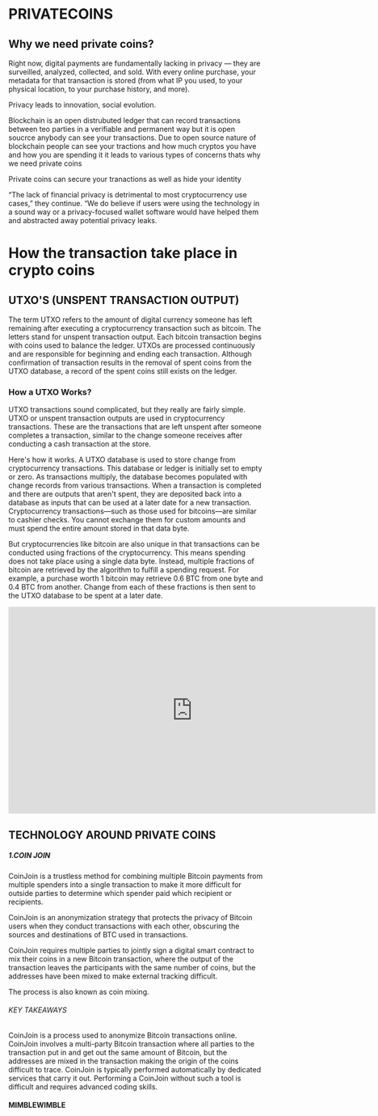 # PRIVATECOINS

## Why we need private coins?

Right now, digital payments are fundamentally lacking in privacy — they are surveilled, analyzed, collected, and sold. With every online purchase, your metadata for that transaction is stored (from what IP you used, to your physical location, to your purchase history, and more).

Privacy leads to innovation, social evolution.

Blockchain is an open distrubuted ledger that can record transactions between teo parties in a verifiable and permanent way but it is open soucrce anybody can see your transactions. Due to open source nature of blockchain people can see your tractions and how much cryptos you have and how you are spending it it leads to various types of concerns thats why we need private coins 

Private coins  can secure your  tranactions as well as hide your identity 

“The lack of financial privacy is detrimental to most cryptocurrency use cases,” they continue. “We do believe if users were using the technology in a sound way or a privacy-focused wallet software would have helped them and abstracted away potential privacy leaks.

# How the transaction take place in crypto coins 

## UTXO'S (UNSPENT TRANSACTION OUTPUT)
The term UTXO refers to the amount of digital currency someone has left remaining after executing a cryptocurrency transaction such as bitcoin. The letters stand for unspent transaction output. Each bitcoin transaction begins with coins used to balance the ledger. UTXOs are processed continuously and are responsible for beginning and ending each transaction. Although confirmation of transaction results in the removal of spent coins from the UTXO database, a record of the spent coins still exists on the ledger. 

### How a UTXO Works?
UTXO transactions sound complicated, but they really are fairly simple. UTXO or unspent transaction outputs are used in cryptocurrency transactions. These are the transactions that are left unspent after someone completes a transaction, similar to the change someone receives after conducting a cash transaction at the store.


Here's how it works. A UTXO database is used to store change from cryptocurrency transactions. This database or ledger is initially set to empty or zero. As transactions multiply, the database becomes populated with change records from various transactions. When a transaction is completed and there are outputs that aren't spent, they are deposited back into a database as inputs that can be used at a later date for a new transaction. Cryptocurrency transactions—such as those used for bitcoins—are similar to cashier checks. You cannot exchange them for custom amounts and must spend the entire amount stored in that data byte.

But cryptocurrencies like bitcoin are also unique in that transactions can be conducted using fractions of the cryptocurrency. This means spending does not take place using a single data byte. Instead, multiple fractions of bitcoin are retrieved by the algorithm to fulfill a spending request. For example, a purchase worth 1 bitcoin may retrieve 0.6 BTC from one byte and 0.4 BTC from another. Change from each of these fractions is then sent to the UTXO database to be spent at a later date.

<iframe width="727" height="409" src="https://www.youtube.com/embed/hKft6E4K8KY" title="YouTube video player" frameborder="0" allow="accelerometer; autoplay; clipboard-write; encrypted-media; gyroscope; picture-in-picture" allowfullscreen></iframe>

## TECHNOLOGY AROUND PRIVATE COINS

##### 1.COIN JOIN

CoinJoin is a trustless method for combining multiple Bitcoin payments from multiple spenders into a single transaction to make it more difficult for outside parties to determine which spender paid which recipient or recipients.

CoinJoin is an anonymization strategy that protects the privacy of Bitcoin users when they conduct transactions with each other, obscuring the sources and destinations of BTC used in transactions.


CoinJoin requires multiple parties to jointly sign a digital smart contract to mix their coins in a new Bitcoin transaction, where the output of the transaction leaves the participants with the same number of coins, but the addresses have been mixed to make external tracking difficult.


The process is also known as coin mixing.

###### KEY TAKEAWAYS


CoinJoin is a process used to anonymize Bitcoin transactions online.
CoinJoin involves a multi-party Bitcoin transaction where all parties to the transaction put in and get out the same amount of Bitcoin, but the addresses are mixed in the transaction making the origin of the coins difficult to trace.
CoinJoin is typically performed automatically by dedicated services that carry it out. Performing a CoinJoin without such a tool is difficult and requires advanced coding skills.

#### MIMBLEWIMBLE

